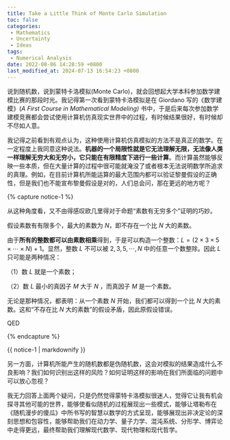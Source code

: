 ```yaml
---
title: Take a Little Think of Monte Carlo Simulation
toc: false
categories:
 - Mathematics
 - Uncertainty
 - Ideas
tags: 
 - Numerical Analysis
date: 2022-08-06 14:28:59 +0800
last_modified_at: 2024-07-13 16:54:23 +0800
---
```


说到随机数，说到蒙特卡洛模拟(Monte Carlo)，就会回想起大学本科参加数学建模比赛的那段时光。我记得第一次看到蒙特卡洛模拟是在 Giordano 写的《数学建模》(*A First Course in Mathematical Modeling)* 书中，于是后来每次参加数学建模竞赛都会尝试使用计算机仿真现实世界中的过程，有时候结果很好，有时候却不尽如人意。

我记得之前看到有观点认为，这种使用计算机仿真模拟的方法不是真正的数学。在一定程度上我同意这种说法。**机器的一个局限性就是它无法理解无限，无法像人类一样理解无穷大和无穷小，它只能在有限精度下进行一些计算**。而计算虽然能够反映一些本质，但在大量计算的过程中很可能就淹没了或者根本无法说明数学所追求的真理。例如，在目前计算机所能运算的最大范围内都可以验证黎曼假设的正确性，但是我们也不能宣布黎曼假设是对的，人们总会问，那在更远的地方呢？

{% capture notice-1 %}

从这种角度看，又不由得感叹欧几里得对于命题“素数有无穷多个”证明的巧妙。

假设素数有有限多个，最大的素数为 $N$，即不存在一个比 $N$ 大的素数。

由于**所有的整数都可以由素数相乘**得到，于是可以构造一个整数：$L=(2\times3\times5\times\cdots\times N)+1$。显然，整数 $L$ 不可以被 $2,3,5,\cdots,N$ 中的任意一个数整除。因此 $L$ 只可能是两种情况：

（1）数 $L$ 就是一个素数；

（2）数 $L$ 最小的真因子 $M$ 大于 $N$ ，而真因子 $M$ 是一个素数。

无论是那种情况，都表明：从一个素数 $N$ 开始，我们都可以得到一个比 $N$ 大的素数。这和“不存在比 $N$ 大的素数”的假设矛盾，因此原假设错误。

QED

{% endcapture %}

<div class="notice--primary">{{ notice-1 | markdownify }}</div>

另一方面，计算机所能产生的随机数都是伪随机数，这会对模拟的结果造成什么不良影响？我们如何识别出这样的风险？如何证明这样的影响在我们所面临的问题中可以放心忽视？

我无力回答上面两个疑问，只是仍然觉得蒙特卡洛模拟很迷人，觉得它让我有机会探寻其他可能的世界，能够使看似随机的过程展现出一些模式，能够让塔勒布在《随机漫步的傻瓜》中所书写的智慧以数学的方式呈现，能够展现出非决定论的深刻思想和包容性，能够帮助我们在动力学、量子力学、混沌系统、分形学、博弈论中走得更远，最终帮助我们理解现代数学、现代物理和现代哲学。



